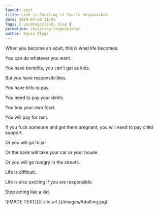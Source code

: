 ```yaml
--- 
layout: post 
title: Life is Exciting if You're Responsible
date: 2019-07-20 11:01
Tags: [ uncategorized, blog ]
permalink: /exciting-responsible/ 
author: Kevin Olega 
--- 
```

When you become an adult, this is what life becomes.

You can do whatever you want.

You have benefits, you can't get as kids.

But you have responsibilities.

You have bills to pay.

You need to pay your debts.

You buy your own food.

You will pay for rent.

If you fuck someone and get them pregnant, you will need to pay child support.

Or you will go to jail.

Or the bank will take your car or your house.

Or you will go hungry in the streets.

Life is difficult.

Life is also exciting if you are responsible.

Stop acting like a kid.

![IMAGE TEXT]({{ site.url }}/images/Adulting.jpg).